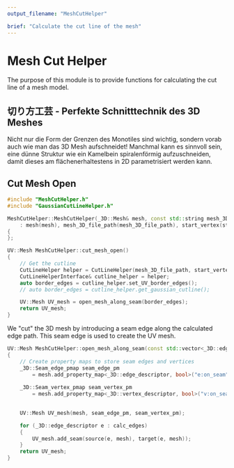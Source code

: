 ```yaml
---
output_filename: "MeshCutHelper"

brief: "Calculate the cut line of the mesh"
---
```


# Mesh Cut Helper

The purpose of this module is to provide functions for calculating the cut line of a mesh model.

## 切り方工芸 - Perfekte Schnitttechnik des 3D Meshes

Nicht nur die Form der Grenzen des Monotiles sind wichtig, sondern vorab auch wie man das 3D Mesh aufschneidet! Manchmal kann es sinnvoll sein, eine dünne Struktur wie ein Kamelbein spiralenförmig aufzuschneiden, damit dieses am flächenerhaltestens in 2D parametrisiert werden kann.

## Cut Mesh Open

```cpp
#include "MeshCutHelper.h"
#include "GaussianCutLineHelper.h"

MeshCutHelper::MeshCutHelper(_3D::Mesh& mesh, const std::string mesh_3D_file_path, _3D::vertex_descriptor& start_vertex)
    : mesh(mesh), mesh_3D_file_path(mesh_3D_file_path), start_vertex(start_vertex)
{
};

UV::Mesh MeshCutHelper::cut_mesh_open()
{
    // Get the cutline
    CutLineHelper helper = CutLineHelper(mesh_3D_file_path, start_vertex);
    CutLineHelperInterface& cutline_helper = helper;
    auto border_edges = cutline_helper.set_UV_border_edges();
    // auto border_edges = cutline_helper.get_gaussian_cutline();

    UV::Mesh UV_mesh = open_mesh_along_seam(border_edges);
    return UV_mesh;
}
```

We "cut" the 3D mesh by introducing a seam edge along the calculated edge path. This seam edge is used to create the UV mesh.

```cpp
UV::Mesh MeshCutHelper::open_mesh_along_seam(const std::vector<_3D::edge_descriptor>& calc_edges)
{
    // Create property maps to store seam edges and vertices
    _3D::Seam_edge_pmap seam_edge_pm
        = mesh.add_property_map<_3D::edge_descriptor, bool>("e:on_seam", false).first; // if not false -> we can't add
                                                                                       // seam edges
    _3D::Seam_vertex_pmap seam_vertex_pm
        = mesh.add_property_map<_3D::vertex_descriptor, bool>("v:on_seam", false).first; // if not false -> we can't run
                                                                                         // the parameterization part

    UV::Mesh UV_mesh(mesh, seam_edge_pm, seam_vertex_pm);

    for (_3D::edge_descriptor e : calc_edges)
    {
        UV_mesh.add_seam(source(e, mesh), target(e, mesh));
    }
    return UV_mesh;
}
```
